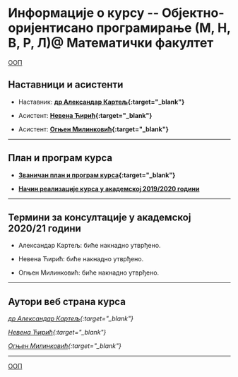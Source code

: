 # Информације о курсу -- Објектно-оријентисано програмирање  (М, Н, В, Р, Л)@ Математички факултет

[ООП](../README.md)

## Наставници и асистенти  

* Наставник: **[др Александар Картељ](http://poincare.matf.bg.ac.rs/~kartelj/){:target="_blank"}**

* Асистент: **[Невена Ћирић](http://poincare.matf.bg.ac.rs/~nevena_ciric){:target="_blank"}**

* Асистент: **[Огњен Милинковић](http://www.matf.bg.ac.rs/p/ognjen-milinkovic/pocetna/){:target="_blank"}**

---

## План и програм курса

* **[Званичан план и програм курса](http://www.math.rs/files/RM04_-_Objektno_orijentisano_programiranje.pdf){:target="_blank"}**

* **[Начин реализације курса у академској 2019/2020 години](Nacin-realizacije-kursa.md)**

---

## Термини за консултације у академској 2020/21 години

* Александар Картељ: биће накнадно утврђено.

* Невена Ћирић: биће накнадно утврђено.

* Огњен Милинковић: биће накнадно утврђено.

---

## Аутори веб страна курса

  *[др Александар Картељ](http://poincare.matf.bg.ac.rs/~kartelj/){:target="_blank"}*

  *[Невена Ћирић](http://poincare.matf.bg.ac.rs/~nevena_ciric){:target="_blank"}*

  *[Огњен Милинковић](http://www.matf.bg.ac.rs/p/ognjen-milinkovic/pocetna/){:target="_blank"}*

---

[ООП](../README.md)
